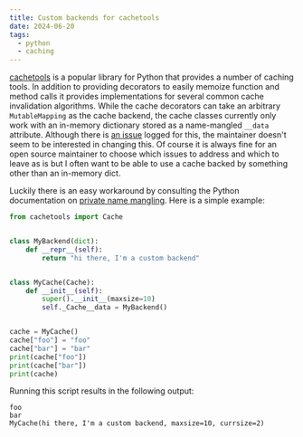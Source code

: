 ```yaml
---
title: Custom backends for cachetools
date: 2024-06-20
tags:
  - python
  - caching
---
```


[cachetools][] is a popular library for Python that provides a number of caching tools. In addition
to providing decorators to easily memoize function and method calls it provides implementations for
several common cache invalidation algorithms. While the cache decorators can take an arbitrary
`MutableMapping` as the cache backend, the cache classes currently only work with an in-memory
dictionary stored as a name-mangled `__data` attribute. Although there is [an
issue](https://github.com/tkem/cachetools/issues/232) logged for this, the maintainer doesn't seem
to be interested in changing this. Of course it is always fine for an open source maintainer to
choose which issues to address and which to leave as is but I often want to be able to use a cache
backed by something other than an in-memory dict.

Luckily there is an easy workaround by consulting the Python documentation on [private name
mangling](https://docs.python.org/3/reference/expressions.html#atom-identifiers). Here is a simple
example:

```python
from cachetools import Cache


class MyBackend(dict):
    def __repr__(self):
        return "hi there, I'm a custom backend"


class MyCache(Cache):
    def __init__(self):
        super().__init__(maxsize=10)
        self._Cache__data = MyBackend()


cache = MyCache()
cache["foo"] = "foo"
cache["bar"] = "bar"
print(cache["foo"])
print(cache["bar"])
print(cache)
```

Running this script results in the following output:

```
foo
bar
MyCache(hi there, I'm a custom backend, maxsize=10, currsize=2)
```

[cachetools]: https://pypi.org/project/cachetools/
